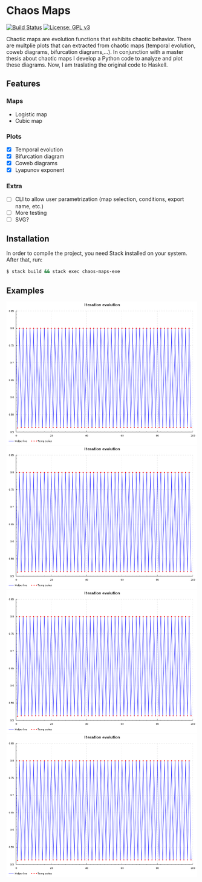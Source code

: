 # Chaos Maps


[![Build Status](https://travis-ci.org/febouge/chaos-maps.svg?branch=master)](https://travis-ci.org/febouge/chaos-maps) [![License: GPL v3](https://img.shields.io/badge/License-GPL%20v3-blue.svg)](http://www.gnu.org/licenses/gpl-3.0)

Chaotic maps are evolution functions that exhibits chaotic behavior. There are multplie plots that can extracted from chaotic maps (temporal evolution, coweb diagrams, bifurcation diagrams,...). In conjunction with a master thesis about chaotic maps I develop a Python code to analyze and plot these diagrams. Now, I am traslating the original code to Haskell.

## Features

### Maps
- Logistic map
- Cubic map

### Plots
- [x] Temporal evolution
- [x] Bifurcation diagram
- [x] Coweb diagrams
- [x] Lyapunov exponent

### Extra
- [ ] CLI to allow user parametrization (map selection, conditions, export name, etc.)
- [ ] More testing
- [ ] SVG?

## Installation

In order to compile the project, you need Stack installed on your system. After that, run:

```bash
$ stack build && stack exec chaos-maps-exe
```

## Examples
![Temporal evolution](examples/temporal.png?raw=true "Temporal evolution")
![Bifurcation diagram](examples/temporal.png?raw=true "Bifurcation diagram")
![Coweb diagram](examples/temporal.png?raw=true "Coweb diagram")
![Lyapunov exponent](examples/temporal.png?raw=true "Lyapunov exponent")
